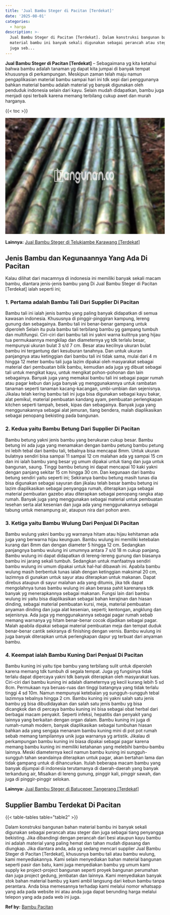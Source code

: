 ```yaml
---
title: 'Jual Bambu Steger di Pacitan [Terdekat]'
date: '2025-08-01'
categories:
  - harga
description: >-
  Jual Bambu Steger di Pacitan [Terdekat]. Dalam konstruksi bangunan bahan
  material bambu ini banyak sekali digunakan sebagai perancah atau steger dan
  juga seb...
---
```


**Jual Bambu Steger di Pacitan \[Terdekat\]** – Sebagaimana yg kita ketahui bahwa bambu adalah tanaman yg dapat kita jumpai di banyak tempat khususnya di perkampungan. Meskipun zaman telah maju namun pengaplikasian material bambu sampai hari ini tdk sepi dari penggunanya bahkan material bambu adalah material yg banyak digunakan oleh penduduk indonesia selain dari kayu. Selain mudah didapatkan, bambu juga menjadi opsi terbaik karena memang terbilang cukup awet dan murah harganya.

{{< toc >}}

![Jual Bambu Steger di Pacitan [Terdekat]](/images/jual-bambu-tali-26.png)

**Lainnya:** [Jual Bambu Steger di Telukjambe Karawang \[Terdekat\]](https://bambu.bangunan.co/jual-bambu-steger-di-telukjambe-karawang-terdekat/)

## Jenis Bambu dan Kegunaannya Yang Ada Di Pacitan

Kalau dilihat dari macamnya di indonesia ini memiliki banyak sekali macam bambu, diantara jenis-jenis bambu yang Di Jual Bambu Steger di Pacitan \[Terdekat\] ialah seperti ini;

### 1\. Pertama adalah Bambu Tali Dari Supplier Di Pacitan

Bambu tali ini ialah jenis bambu yang paling banyak didapatkan di semua kawasan indonesia. Khususnya di pinggir-pinggiran kampung, lereng gunung dan sebagainya. Bambu tali ini benar-benar gampang untuk diperoleh Selain itu pula bambu tali terbilang bambu yg gampang tumbuh dan multifungsi. Ciri-ciri dari bambu tali ini yakni warna kulitnya yang hijau tua permukaannya mengkilap dan diameternya yg tdk terlalu besar, mempunyai ukuran bulat 3 s/d 7 cm. Besar atau kecilnya ukuran bulat bambu ini tergantung dari kesuburan tanahnya. Dan untuk ukuran panjangnya atau ketinggian dari bambu tali ini tidak sama, mulai dari 4 m hingga 12 meter bambu tali juga lazim dipakai oleh masyarakat sebagai material dari pembuatan bilik bambu, kemudian ada juga yg dibuat sebagai tali untuk mengikat kayu, untuk mengikat pohon-pohonan dan lain sebagainya. Banyak juga yang memakai bambu tali ini sebagai pagar rumah atau pagar kebun dan juga banyak yg menggunakannya untuk rambatan tanaman seperti tanaman kacang-kacangan, umbi-umbian dan sejenisnya. Jikalau telah kering bambu tali ini juga bisa digunakan sebagai kayu bakar, alat pemikul, material pembuatan kandang ayam, pembuatan perlengkapan kitchen seperti tampah, besek, kipas dan sebagainya. Banyak juga yang menggunakannya sebagai alat jemuran, tiang bendera, malah diaplikasikan sebagai penopang bekisting pada bangunan.

### 2\. Kedua yaitu Bambu Betung Dari Supplier Di Pacitan

Bambu betung yakni jenis bambu yang berukuran cukup besar. Bambu betung ini ada juga yang menamakan dengan bambu petung bambu petung ini lebih tebal dari bambu tali, tebalnya bisa mencapai 8mm. Untuk ukuran bulatnya sendiri bisa sampai 11 sampai 12 cm malahan ada yg sampai 15 cm dan ini ialah bambu yang besar yg umum dipakai untuk tiang dan juga untuk bangunan, saung. Tinggi bambu betung ini dapat mencapai 10 kaki yakni dengan panjang sekitar 15 cm hingga 30 cm. Dan kegunaan dari bambu betung sendiri yaitu seperti ini; Sekiranya bambu betung masih tunas dia bisa digunakan sebagai sayuran dan jikalau telah besar bambu betung ini lazim diaplikasikan sebagai penyangga rumah, diterapkan juga sebagai material pembuatan gazebo atau diterapkan sebagai penopang rangka atap rumah. Banyak juga yang menggunakan sebagai material untuk pembuatan lesehan serta alat kesenian dan juga ada yang menggunakannya sebagai tabung untuk menampung air, ataupun nira dari pohon aren.

### 3\. Ketiga yaitu Bambu Wulung Dari Penjual Di Pacitan

Bambu wulung yakni bambu yg warnanya hitam atau hijau kehitaman ada juga yang berwarna hijau keunguan. Bambu wulung ini memiliki ketebalan kurang dari 8mm dan dengan diameter 5 hingga 12 cm. Sedangkan panjangnya bambu wulung ini umumnya antara 7 s/d 18 m cukup panjang. Bambu wulung ini dapat didapatkan di lereng-lereng gunung dan biasanya bambu ini jarang sekali tumbuh. Sedangkan untuk manfaatnya sendiri bambu wulung ini umum dipakai untuk hal-hal dibawah ini. Apabila bambu wulung masih berbentuk tunas ialah dengan ketinggian maksimal 20 cm, lazimnya di gunakan untuk sayur atau diterapkan untuk makanan. Dapat direbus ataupun di sayur malahan ada yang ditumis, jika tdk dapat mengolahnya tunas bambu wulung ini akan berasa pahit karenanya tdk banyak yg menerapkannya sebagai makanan. Fungsi lain dari bambu wulung ini yaitu bisa diaplikasikan sebagai bahan kerajinan dan hiasan dinding, sebagai material pembuatan kursi, meja, material pembuatan anyaman dinding dan juga alat kesenian, seperti; kentongan, angklung dan sejenisnya. Ada juga yg menggunakannya sebagai pagar rumah sebab memang warnanya yg hitam benar-benar cocok dijadikan sebagai pagar. Malah apabila dipakai sebagai material pembuatan meja dan tempat duduk benar-benar cantik sekiranya di finishing dengan vernis. Bambu wulung ini juga banyak diterapkan untuk perlengkapan dapur yg terbuat dari anyaman bambu.

### 4\. Keempat ialah Bambu Kuning Dari Penjual Di Pacitan

Bambu kuning ini yaitu tipe bambu yang terbilang sulit untuk diperoleh karena memang tdk tumbuh di segala tempat. Juga yg fungsinya tidak terlalu dapat dipercaya yakni tdk banyak diterapkan oleh masyarakat luas. Ciri-ciri dari bambu kuning ini adalah diameternya yg kecil kurang lebih 5 sd 8cm. Permukaan nya beruas-ruas dan tinggi batangnya yang tidak terlalu tinggi 4 sd 10m. Namun mempunyai ketebalan yg sungguh-sungguh tebal lazimnya tebalnya hingga 2 cm. Bambu kuning ini yakni salah satu jenis bambu yg bisa dibudidayakan dan salah satu jenis bambu yg bisa dicangkok dan di percaya bambu kuning ini bisa sebagai obat herbal dari berbagai macam penyakit. Seperti infeksi, hepatitis dan penyakit yang lainnya yang berkaitan dengan organ dalam. Bambu kuning ini juga di rumah-rumah modern, banyak diaplikasikan sebagai tumbuhan hiasan bahkan ada yang sengaja menanam bambu kuning mini di pot pot rumah sebab memang tampilannya unik juga warnanya yg artistik. Jikalau di perkampungan bambu kuning ini biasa dipakai sebagai pagar karena memang bambu kuning ini memiliki ketahanan yang melebihi bambu-bambu lainnya. Meski diameternya kecil namun bambu kuning ini sungguh-sungguh tahan seandainya diterapkan untuk pagar, akan bertahan lama dan tidak gampang untuk di dihancurkan. Itulah beberapa macam bambu yang banyak dijumpai di indonesia terutamanya di daerah-daerah yang banyak terkandung air, Misalkan di lereng gunung, pinggir kali, pinggir sawah, dan juga di pinggir-pinggir selokan.

**Lainnya:** [Jual Bambu Steger di Batuceper Tangerang \[Terdekat\]](https://bambu.bangunan.co/jual-bambu-steger-di-batuceper-tangerang-terdekat/)

## Supplier Bambu Terdekat Di Pacitan

{{< table-tables table="table2" >}}

Dalam konstruksi bangunan bahan material bambu ini banyak sekali digunakan sebagai perancah atau steger dan juga sebagai tiang penyangga bekisting. Jika dibandingi dengan perancah dari besi ataupun kayu bambu ini adalah material yang paling hemat dan tahan mudah dipasang dan diungkap. Jika diantara anda, ada yg sedang mencari supplier Jual Bambu Steger di Pacitan \[Terdekat\], khususnya bambu tali atau bambu wulung, kami menyediakannya. Kami selain menyediakan bahan material bangunan seperti pasir dan batu, kami juga menyediakan bambu yg umum kami supply ke project-project bangunan seperti proyek bangunan perumahan dan juga project gedung, jembatan dan lainnya. Kami menyediakan banyak stok bahan material bambu yg kami ambil langsung dari kebun bambu tanpa perantara. Anda bisa memesannya terhadap kami melalui nomor whatsapp yang ada pada website ini atau anda juga dapat berunding harga melalui telepon yang ada pada web ini juga.

**Ref by:** [Bambu Pacitan](https://id.wikipedia.org/wiki/Bambu)
